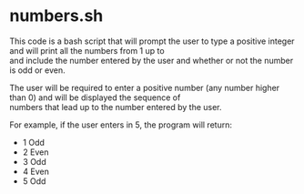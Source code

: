 # numbers.sh

This code is a bash script that will prompt the user to type a positive integer and will print all the numbers from 1 up to \
and include the number entered by the user and whether or not the number is odd or even. 

The user will be required to enter a positive number (any number higher than 0) and will be displayed the sequence of \
numbers that lead up to the number entered by the user.

For example, if the user enters in 5, the program will return:
  * 1 Odd 
  * 2 Even
  * 3 Odd
  * 4 Even
  * 5 Odd
  

  
  

